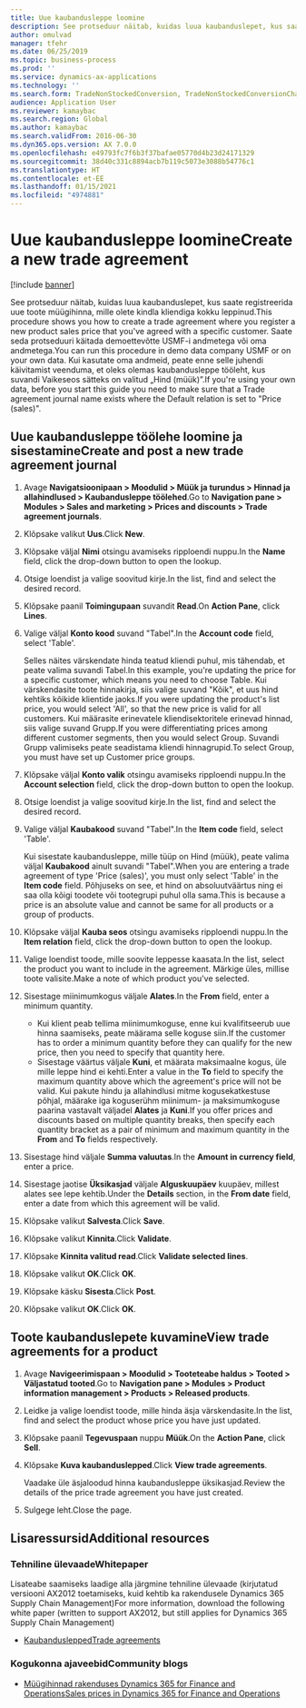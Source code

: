 ```yaml
---
title: Uue kaubandusleppe loomine
description: See protseduur näitab, kuidas luua kaubanduslepet, kus saate registreerida uue toote müügihinna, mille olete kindla kliendiga kokku leppinud.
author: omulvad
manager: tfehr
ms.date: 06/25/2019
ms.topic: business-process
ms.prod: ''
ms.service: dynamics-ax-applications
ms.technology: ''
ms.search.form: TradeNonStockedConversion, TradeNonStockedConversionChangeWizard, TradeNonStockedConversionCheckWorksheet, TradeNonStockedConversionWizard, TradeNonStockedRegister
audience: Application User
ms.reviewer: kamaybac
ms.search.region: Global
ms.author: kamaybac
ms.search.validFrom: 2016-06-30
ms.dyn365.ops.version: AX 7.0.0
ms.openlocfilehash: e49793fc7f6b3f37bafae05770d4b23d24171329
ms.sourcegitcommit: 38d40c331c8894acb7b119c5073e3088b54776c1
ms.translationtype: HT
ms.contentlocale: et-EE
ms.lasthandoff: 01/15/2021
ms.locfileid: "4974881"
---
```

# <a name="create-a-new-trade-agreement"></a><span data-ttu-id="c9fd8-103">Uue kaubandusleppe loomine</span><span class="sxs-lookup"><span data-stu-id="c9fd8-103">Create a new trade agreement</span></span>

[!include [banner](../../includes/banner.md)]

<span data-ttu-id="c9fd8-104">See protseduur näitab, kuidas luua kaubanduslepet, kus saate registreerida uue toote müügihinna, mille olete kindla kliendiga kokku leppinud.</span><span class="sxs-lookup"><span data-stu-id="c9fd8-104">This procedure shows you how to create a trade agreement where you register a new product sales price that you've agreed with a specific customer.</span></span> <span data-ttu-id="c9fd8-105">Saate seda protseduuri käitada demoettevõtte USMF-i andmetega või oma andmetega.</span><span class="sxs-lookup"><span data-stu-id="c9fd8-105">You can run this procedure in demo data company USMF or on your own data.</span></span> <span data-ttu-id="c9fd8-106">Kui kasutate oma andmeid, peate enne selle juhendi käivitamist veenduma, et oleks olemas kaubandusleppe tööleht, kus suvandi Vaikeseos sätteks on valitud „Hind (müük)”.</span><span class="sxs-lookup"><span data-stu-id="c9fd8-106">If you're using your own data, before you start this guide you need to make sure that a Trade agreement journal name exists where the Default relation is set to "Price (sales)".</span></span>


## <a name="create-and-post-a-new-trade-agreement-journal"></a><span data-ttu-id="c9fd8-107">Uue kaubandusleppe töölehe loomine ja sisestamine</span><span class="sxs-lookup"><span data-stu-id="c9fd8-107">Create and post a new trade agreement journal</span></span>
1. <span data-ttu-id="c9fd8-108">Avage **Navigatsioonipaan > Moodulid > Müük ja turundus > Hinnad ja allahindlused > Kaubandusleppe töölehed**.</span><span class="sxs-lookup"><span data-stu-id="c9fd8-108">Go to **Navigation pane > Modules > Sales and marketing > Prices and discounts > Trade agreement journals**.</span></span>
2. <span data-ttu-id="c9fd8-109">Klõpsake valikut **Uus**.</span><span class="sxs-lookup"><span data-stu-id="c9fd8-109">Click **New**.</span></span>
3. <span data-ttu-id="c9fd8-110">Klõpsake väljal **Nimi** otsingu avamiseks ripploendi nuppu.</span><span class="sxs-lookup"><span data-stu-id="c9fd8-110">In the **Name** field, click the drop-down button to open the lookup.</span></span>
4. <span data-ttu-id="c9fd8-111">Otsige loendist ja valige soovitud kirje.</span><span class="sxs-lookup"><span data-stu-id="c9fd8-111">In the list, find and select the desired record.</span></span>
5. <span data-ttu-id="c9fd8-112">Klõpsake paanil **Toimingupaan** suvandit **Read**.</span><span class="sxs-lookup"><span data-stu-id="c9fd8-112">On **Action Pane**, click **Lines**.</span></span>
6. <span data-ttu-id="c9fd8-113">Valige väljal **Konto kood** suvand "Tabel".</span><span class="sxs-lookup"><span data-stu-id="c9fd8-113">In the **Account code** field, select 'Table'.</span></span>
    
    <span data-ttu-id="c9fd8-114">Selles näites värskendate hinda teatud kliendi puhul, mis tähendab, et peate valima suvandi Tabel.</span><span class="sxs-lookup"><span data-stu-id="c9fd8-114">In this example, you're updating the price for a specific customer, which means you need to choose Table.</span></span> <span data-ttu-id="c9fd8-115">Kui värskendasite toote hinnakirja, siis valige suvand "Kõik", et uus hind kehtiks kõikide klientide jaoks.</span><span class="sxs-lookup"><span data-stu-id="c9fd8-115">If you were updating the product's list price, you would select 'All', so that the new price is valid for all customers.</span></span> <span data-ttu-id="c9fd8-116">Kui määrasite erinevatele kliendisektoritele erinevad hinnad, siis valige suvand Grupp.</span><span class="sxs-lookup"><span data-stu-id="c9fd8-116">If you were differentiating prices among different customer segments, then you would select Group.</span></span> <span data-ttu-id="c9fd8-117">Suvandi Grupp valimiseks peate seadistama kliendi hinnagrupid.</span><span class="sxs-lookup"><span data-stu-id="c9fd8-117">To select Group, you must have set up Customer price groups.</span></span>  

7. <span data-ttu-id="c9fd8-118">Klõpsake väljal **Konto valik** otsingu avamiseks ripploendi nuppu.</span><span class="sxs-lookup"><span data-stu-id="c9fd8-118">In the **Account selection** field, click the drop-down button to open the lookup.</span></span>
8. <span data-ttu-id="c9fd8-119">Otsige loendist ja valige soovitud kirje.</span><span class="sxs-lookup"><span data-stu-id="c9fd8-119">In the list, find and select the desired record.</span></span>
9. <span data-ttu-id="c9fd8-120">Valige väljal **Kaubakood** suvand "Tabel".</span><span class="sxs-lookup"><span data-stu-id="c9fd8-120">In the **Item code** field, select 'Table'.</span></span>
    
    <span data-ttu-id="c9fd8-121">Kui sisestate kaubandusleppe, mille tüüp on Hind (müük), peate valima väljal **Kaubakood** ainult suvandi "Tabel".</span><span class="sxs-lookup"><span data-stu-id="c9fd8-121">When you are entering a trade agreement of type 'Price (sales)', you must only select 'Table' in the **Item code** field.</span></span> <span data-ttu-id="c9fd8-122">Põhjuseks on see, et hind on absoluutväärtus ning ei saa olla kõigi toodete või tootegrupi puhul olla sama.</span><span class="sxs-lookup"><span data-stu-id="c9fd8-122">This is because a price is an absolute value and cannot be same for all products or a group of products.</span></span>
    
10. <span data-ttu-id="c9fd8-123">Klõpsake väljal **Kauba seos** otsingu avamiseks ripploendi nuppu.</span><span class="sxs-lookup"><span data-stu-id="c9fd8-123">In the **Item relation** field, click the drop-down button to open the lookup.</span></span>
11. <span data-ttu-id="c9fd8-124">Valige loendist toode, mille soovite leppesse kaasata.</span><span class="sxs-lookup"><span data-stu-id="c9fd8-124">In the list, select the product you want to include in the agreement.</span></span> <span data-ttu-id="c9fd8-125">Märkige üles, millise toote valisite.</span><span class="sxs-lookup"><span data-stu-id="c9fd8-125">Make a note of which product you've selected.</span></span>  
12. <span data-ttu-id="c9fd8-126">Sisestage miinimumkogus väljale **Alates**.</span><span class="sxs-lookup"><span data-stu-id="c9fd8-126">In the **From** field, enter a minimum quantity.</span></span>
    - <span data-ttu-id="c9fd8-127">Kui klient peab tellima miinimumkoguse, enne kui kvalifitseerub uue hinna saamiseks, peate määrama selle koguse siin.</span><span class="sxs-lookup"><span data-stu-id="c9fd8-127">If the customer has to order a minimum quantity before they can qualify for the new price, then you need to specify that quantity here.</span></span>  
    - <span data-ttu-id="c9fd8-128">Sisestage väärtus väljale **Kuni**, et määrata maksimaalne kogus, üle mille leppe hind ei kehti.</span><span class="sxs-lookup"><span data-stu-id="c9fd8-128">Enter a value in the **To** field to specify the maximum quantity above which the agreement's price will not be valid.</span></span> <span data-ttu-id="c9fd8-129">Kui pakute hindu ja allahindlusi mitme kogusekatkestuse põhjal, määrake iga koguserühm miinimum- ja maksimumkoguse paarina vastavalt väljadel **Alates** ja **Kuni**.</span><span class="sxs-lookup"><span data-stu-id="c9fd8-129">If you offer prices and discounts based on multiple quantity breaks, then specify each quantity bracket as a pair of minimum and maximum quantity in the **From** and **To** fields respectively.</span></span>
13. <span data-ttu-id="c9fd8-130">Sisestage hind väljale **Summa valuutas**.</span><span class="sxs-lookup"><span data-stu-id="c9fd8-130">In the **Amount in currency field**, enter a price.</span></span>
14. <span data-ttu-id="c9fd8-131">Sisestage jaotise **Üksikasjad** väljale **Alguskuupäev** kuupäev, millest alates see lepe kehtib.</span><span class="sxs-lookup"><span data-stu-id="c9fd8-131">Under the **Details** section, in the **From date** field, enter a date from which this agreement will be valid.</span></span>
15. <span data-ttu-id="c9fd8-132">Klõpsake valikut **Salvesta**.</span><span class="sxs-lookup"><span data-stu-id="c9fd8-132">Click **Save**.</span></span>
16. <span data-ttu-id="c9fd8-133">Klõpsake valikut **Kinnita**.</span><span class="sxs-lookup"><span data-stu-id="c9fd8-133">Click **Validate**.</span></span>
17. <span data-ttu-id="c9fd8-134">Klõpsake **Kinnita valitud read**.</span><span class="sxs-lookup"><span data-stu-id="c9fd8-134">Click **Validate selected lines**.</span></span>
18. <span data-ttu-id="c9fd8-135">Klõpsake valikut **OK**.</span><span class="sxs-lookup"><span data-stu-id="c9fd8-135">Click **OK**.</span></span>
19. <span data-ttu-id="c9fd8-136">Klõpsake käsku **Sisesta**.</span><span class="sxs-lookup"><span data-stu-id="c9fd8-136">Click **Post**.</span></span>
20. <span data-ttu-id="c9fd8-137">Klõpsake valikut **OK**.</span><span class="sxs-lookup"><span data-stu-id="c9fd8-137">Click **OK**.</span></span>

## <a name="view-trade-agreements-for-a-product"></a><span data-ttu-id="c9fd8-138">Toote kaubanduslepete kuvamine</span><span class="sxs-lookup"><span data-stu-id="c9fd8-138">View trade agreements for a product</span></span>
1. <span data-ttu-id="c9fd8-139">Avage **Navigeerimispaan > Moodulid > Tooteteabe haldus > Tooted > Väljastatud tooted**.</span><span class="sxs-lookup"><span data-stu-id="c9fd8-139">Go to **Navigation pane > Modules > Product information management > Products > Released products**.</span></span>
2. <span data-ttu-id="c9fd8-140">Leidke ja valige loendist toode, mille hinda äsja värskendasite.</span><span class="sxs-lookup"><span data-stu-id="c9fd8-140">In the list, find and select the product whose price you have just updated.</span></span>
3. <span data-ttu-id="c9fd8-141">Klõpsake paanil **Tegevuspaan** nuppu **Müük**.</span><span class="sxs-lookup"><span data-stu-id="c9fd8-141">On the **Action Pane**, click **Sell**.</span></span>
4. <span data-ttu-id="c9fd8-142">Klõpsake **Kuva kaubanduslepped**.</span><span class="sxs-lookup"><span data-stu-id="c9fd8-142">Click **View trade agreements**.</span></span>
    
    <span data-ttu-id="c9fd8-143">Vaadake üle äsjaloodud hinna kaubandusleppe üksikasjad.</span><span class="sxs-lookup"><span data-stu-id="c9fd8-143">Review the details of the price trade agreement you have just created.</span></span>    

5. <span data-ttu-id="c9fd8-144">Sulgege leht.</span><span class="sxs-lookup"><span data-stu-id="c9fd8-144">Close the page.</span></span>

## <a name="additional-resources"></a><span data-ttu-id="c9fd8-145">Lisaressursid</span><span class="sxs-lookup"><span data-stu-id="c9fd8-145">Additional resources</span></span>

### <a name="whitepaper"></a><span data-ttu-id="c9fd8-146">Tehniline ülevaade</span><span class="sxs-lookup"><span data-stu-id="c9fd8-146">Whitepaper</span></span>
<span data-ttu-id="c9fd8-147">Lisateabe saamiseks laadige alla järgmine tehniline ülevaade (kirjutatud versiooni AX2012 toetamiseks, kuid kehtib ka rakendusele Dynamics 365 Supply Chain Management)</span><span class="sxs-lookup"><span data-stu-id="c9fd8-147">For more information, download the following white paper (written to support AX2012, but still applies for Dynamics 365 Supply Chain Management)</span></span>
- [<span data-ttu-id="c9fd8-148">Kaubanduslepped</span><span class="sxs-lookup"><span data-stu-id="c9fd8-148">Trade agreements</span></span>](https://mbs.microsoft.com/files/public/CS/AX2012R3/TradeagreementsinAX.pdf)

### <a name="community-blogs"></a><span data-ttu-id="c9fd8-149">Kogukonna ajaveebid</span><span class="sxs-lookup"><span data-stu-id="c9fd8-149">Community blogs</span></span>
- [<span data-ttu-id="c9fd8-150">Müügihinnad rakenduses Dynamics 365 for Finance and Operations</span><span class="sxs-lookup"><span data-stu-id="c9fd8-150">Sales prices in Dynamics 365 for Finance and Operations</span></span>](https://financefunction.tech/2018/11/14/sales-prices-in-dynamics-365-for-finance-and-operations/#sales_price_in_trade_agreements)

